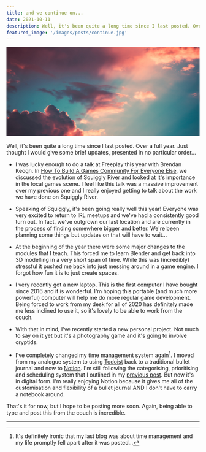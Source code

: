 ```yaml
---
title: and we continue on...
date: 2021-10-11
description: Well, it's been quite a long time since I last posted. Over a full year. Just thought I would give some brief updates, presented in no particular order...
featured_image: '/images/posts/continue.jpg'
---
```


![](/images/posts/continue.jpg)

Well, it's been quite a long time since I last posted. Over a full year. Just thought I would give some brief updates, presented in no particular order...

* I was lucky enough to do a talk at Freeplay this year with Brendan Keogh. In [How To Build A Games Community For Everyone Else](https://www.youtube.com/watch?v=C4BB3YZxypY), we discussed the evolution of Squiggly River and looked at it's importance in the local games scene. I feel like this talk was a massive improvement over my previous one and I really enjoyed getting to talk about the work we have done on Squiggly River.

* Speaking of Squiggly, it's been going really well this year! Everyone was very excited to return to IRL meetups and we've had a consistently good turn out. In fact, we've outgrown our last location and are currently in the process of finding somewhere bigger and better. We're been planning some things but updates on that will have to wait...

* At the beginning of the year there were some major changes to the modules that I teach. This forced me to learn Blender and get back into 3D modelling in a very short span of time. While this was (incredibly) stressful it pushed me back into just messing around in a game engine. I forgot how fun it is to just create spaces.

* I very recently got a new laptop. This is the first computer I have bought since 2016 and it is wonderful. I'm hoping this portable (and much more powerful) computer will help me do more regular game development. Being forced to work from my desk for all of 2020 has definitely made me less inclined to use it, so it's lovely to be able to work from the couch.

* With that in mind, I've recently started a new personal project. Not much to say on it yet but it's a photography game and it's going to involve cryptids.

* I've completely changed my time management system again[^1]. I moved from my analogue system to using [Todoist](https://todoist.com/) back to a traditional bullet journal and now to [Notion](https://www.notion.so/). I'm still following the categorising, prioritising and scheduling system that I outlined in my [previous post](https://erikaverkaaik.com/blog/time-management-during-covid-19). But now it's in digital form. I'm really enjoying Notion because it gives me all of the customisation and flexibility of a bullet journal AND I don't have to carry a notebook around.

That's it for now, but I hope to be posting more soon. Again, being able to type and post this from the couch is incredible.

---

[^1]: It's definitely ironic that my last blog was about time management and my life promptly fell apart after it was posted...